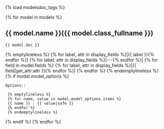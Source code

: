 {% load modelsdoc_tags %}

{% for model in models %}
## {{ model.name }}({{ model.class_fullname }})

```
{{ model.doc }}
```

{% emptylineless %}
{% for label, attr in display_fields %}|{{ label }}{% endfor %}|
{% for label, attr in display_fields %}|---{% endfor %}|
{% for field in model.fields %}
{% for label, attr in display_fields %}|{{ field|get_attr:attr }}{% endfor %}|
{% endfor %}
{% endemptylineless %}
{% if model.model_options %}
```
Options::

 {% emptylineless %}
 {% for name, value in model.model_options.items %}
 {{ name }} : {{ value|safe }}
 {% endfor %}
 {% endemptylineless %}
```
{% endif %}
{% endfor %}
